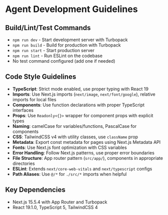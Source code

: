 # Agent Development Guidelines

## Build/Lint/Test Commands
- `npm run dev` - Start development server with Turbopack
- `npm run build` - Build for production with Turbopack 
- `npm run start` - Start production server
- `npm run lint` - Run ESLint on the codebase
- No test command configured (add one if needed)

## Code Style Guidelines
- **TypeScript**: Strict mode enabled, use proper typing with React 19
- **Imports**: Use Next.js imports (`next/image`, `next/font/google`), relative imports for local files
- **Components**: Use function declarations with proper TypeScript interfaces
- **Props**: Use `Readonly<{}>` wrapper for component props with explicit types
- **Naming**: camelCase for variables/functions, PascalCase for components
- **CSS**: TailwindCSS v4 with utility classes, use `className` prop
- **Metadata**: Export const metadata for pages using Next.js Metadata API
- **Fonts**: Use Next.js font optimization with CSS variables
- **Error Handling**: Follow Next.js patterns, use proper error boundaries
- **File Structure**: App router pattern (`src/app/`), components in appropriate directories
- **ESLint**: Extends `next/core-web-vitals` and `next/typescript` configs
- **Path Aliases**: Use `@/*` for `./src/*` imports when helpful

## Key Dependencies
- Next.js 15.5.4 with App Router and Turbopack
- React 19.1.0, TypeScript 5, TailwindCSS 4